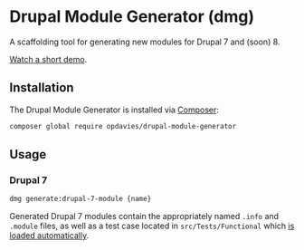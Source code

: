 # Drupal Module Generator (dmg)

A scaffolding tool for generating new modules for Drupal 7 and (soon) 8.

[Watch a short demo][demo].

[demo]: https://opdavi.es/6i3YZ 'A short demo video on YouTube'

## Installation

The Drupal Module Generator is installed via [Composer][]:

```bash
composer global require opdavies/drupal-module-generator
```

[composer]: https://getcomposer.org

## Usage

### Drupal 7

```bash
dmg generate:drupal-7-module {name}
```

Generated Drupal 7 modules contain the appropriately named `.info` and `.module` files,
as well as a test case located in `src/Tests/Functional` which [is loaded automatically](https://www.oliverdavies.uk/articles/psr4-autoloading-test-cases-drupal-7).
